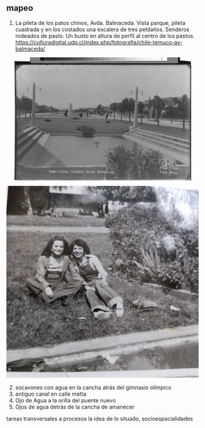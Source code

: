 ## mapeo

1. La pileta de los patos chinos, Avda. Balmaceda. Vista parque, pileta cuadrada y en los costados una escalera de tres peldaños. Senderos rodeados de pasto. Un busto en altura de perfil al centro de los pastos. https://culturadigital.udp.cl/index.php/fotografia/chile-temuco-av-balmaceda/

![alt text](img/PLB-001567.jpg)
![alt text](img/311889212_3213561055577860_6264292904250600016_n.jpg)


2. socavones con agua en la cancha atrás del gimnasio olímpico 
3. antiguo canal en calle matta 
4. Ojo de Agua a la orilla del puente nuevo 
5. Ojos de agua detrás de la cancha de amanecer 


tareas transversales a procesos
la idea de lo situado, socioespacialidades